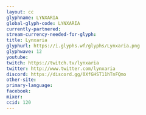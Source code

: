 ```yaml
---
layout: cc
glyphname: LYNXARIA
global-glyph-code: LYNXARIA
currently-partnered: 
stream-currency-needed-for-glyph: 
title: Lynxaria
glyphurl: https://i.glyphs.wf/glyphs/Lynxaria.png
glyphwave: 12
youtube: 
twitch: https://twitch.tv/lynxaria
twitter: http://www.twitter.com/lynxaria
discord: https://discord.gg/0XfGHST11hTnFQmo
other-site: 
primary-language: 
facebook: 
mixer: 
ccid: 120
---
```


